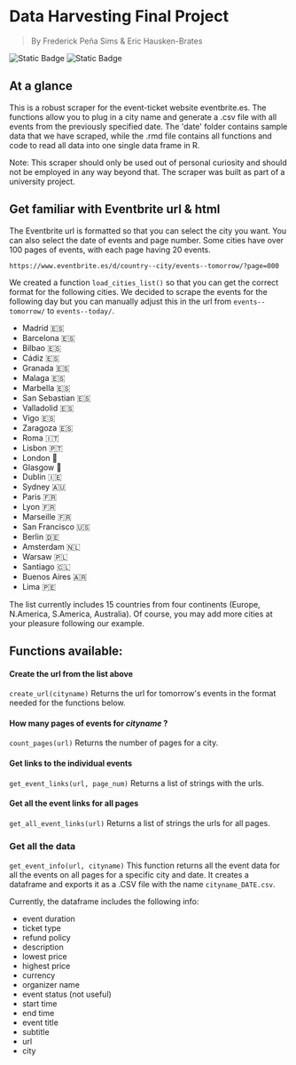 # Data Harvesting Final Project 
 > By Frederick Peña Sims & Eric Hausken-Brates

![Static Badge](https://img.shields.io/badge/R_code-%23276DC3?logo=R&labelColor=white&logoColor=%23276DC3)
![Static Badge](https://img.shields.io/badge/HTML-grey?logo=htmx&logoColor=gray&labelColor=white)

## At a glance

This is a robust scraper for the event-ticket website eventbrite.es. The functions allow you to plug in a city name and generate a .csv file with all events from the previously specified date. The 'date' folder contains sample data that we have scraped, while the .rmd file contains all functions and code to read all data into one single data frame in R.

Note: This scraper should only be used out of personal curiosity and should not be employed in any way beyond that. The scraper was built as part of a university project.

## Get familiar with Eventbrite url & html 

The Eventbrite url is formatted so that you can select the city you want. You can also select the date of events and page number. Some cities have over 100 pages of events, with each page having 20 events. 

`https://www.eventbrite.es/d/country--city/events--tomorrow/?page=000`

We created a function `load_cities_list()` so that you can get the correct format for the following cities. We decided to scrape the events for the following day but you can manually adjust this in the url from `events--tomorrow/` to `events--today/`.

 * Madrid 🇪🇸
 * Barcelona 🇪🇸 
 * Bilbao 🇪🇸
 * Cádiz 🇪🇸
 * Granada 🇪🇸
 * Malaga 🇪🇸
 * Marbella 🇪🇸
 * San Sebastian 🇪🇸
 * Valladolid 🇪🇸
 * Vigo 🇪🇸
 * Zaragoza 🇪🇸
 * Roma 🇮🇹
 * Lisbon 🇵🇹
 * London 🏴󠁧󠁢󠁥󠁮󠁧󠁿
 * Glasgow 🏴󠁧󠁢󠁳󠁣󠁴󠁿
 * Dublin 🇮🇪
 * Sydney 🇦🇺
 * Paris 🇫🇷
 * Lyon 🇫🇷
 * Marseille 🇫🇷
 * San Francisco 🇺🇸
 * Berlin 🇩🇪
 * Amsterdam 🇳🇱
 * Warsaw 🇵🇱
 * Santiago 🇨🇱
 * Buenos Aires 🇦🇷
 * Lima 🇵🇪

The list currently includes 15 countries from four continents (Europe, N.America, S.America, Australia). Of course, you may add more cities at your pleasure following our example.

## Functions available: 

#### Create the url from the list above
`create_url(cityname)` 
Returns the url for tomorrow's events in the format needed for the functions below. 

#### How many pages of events for *cityname* ? 
`count_pages(url)`
Returns the number of pages for a city. 

#### Get links to the individual events 
`get_event_links(url, page_num)`
Returns a list of strings with the urls. 

#### Get all the event links for all pages 
`get_all_event_links(url)`
Returns a list of strings the urls for all pages. 

### Get all the data 
`get_event_info(url, cityname)`
This function returns all the event data for all the events on all pages for a specific city and date. 
It creates a dataframe and exports it as a .CSV file with the name `cityname_DATE.csv`. 

Currently, the dataframe includes the following info: 
* event duration
* ticket type
* refund policy
* description
* lowest price
* highest price
* currency
* organizer name
* event status (not useful)
* start time
* end time
* event title
* subtitle
* url
* city

  

